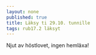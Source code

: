 ```yaml
---
layout: none
published: true
title: Läksy ti 29.10. tunnille
tags: rub17.2 läksyt
---
```

Njut av höstlovet, ingen hemläxa!
